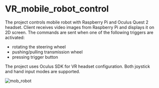 # VR_mobile_robot_control
 The project controls mobile robot with Raspberry Pi and Oculus Quest 2 headset.
 Client receives video images from Raspberry Pi and displays it on 2D screen.
 The commands are sent when one of the following triggers are activated:
 - rotating the steering wheel
 - pushing/pulling transmission wheel
 - pressing trigger button
 
 The project uses Oculus SDK for VR headset configuration.
 Both joystick and hand input modes are supported.

![mob_robot](https://github.com/Sad-turtle/VR_control_of_mobile_robot/blob/main/robot.gif)

